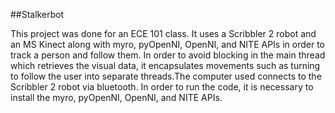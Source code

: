##Stalkerbot

This project was done for an ECE 101 class. It uses a Scribbler 2 robot and an MS Kinect along
with myro, pyOpenNI, OpenNI, and NITE APIs in order to track a person and follow them. In order to 
avoid blocking in the main thread which retrieves the visual data, it encapsulates movements such as 
turning to follow the user into separate threads.The computer used connects to the Scribbler 2 robot
via bluetooth. In order to run the code, it is necessary to install the myro, pyOpenNI, OpenNI, and NITE
APIs.